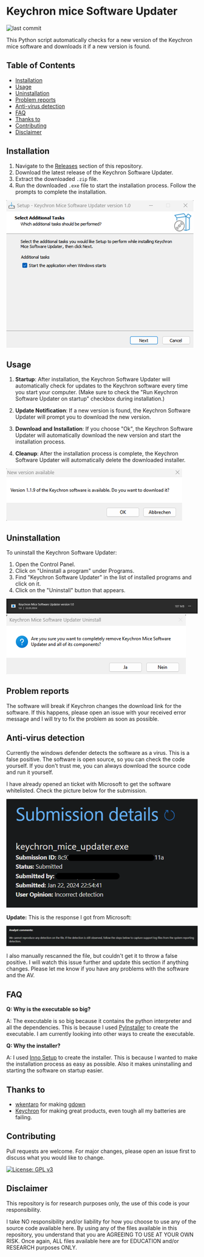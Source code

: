 # Keychron mice Software Updater

![last commit](https://img.shields.io/github/last-commit/Pyenb/Keychron_software_updater)

This Python script automatically checks for a new version of the Keychron mice software and downloads it if a new version is found.

## Table of Contents

- [Installation](#installation)
- [Usage](#usage)
- [Uninstallation](#uninstallation)
- [Problem reports](#problem-reports)
- [Anti-virus detection](#anti-virus-detection)
- [FAQ](#faq)
- [Thanks to](#thanks-to)
- [Contributing](#contributing)
- [Disclaimer](#disclaimer)

## Installation

1. Navigate to the [Releases](https://github.com/Pyenb/Keychron_mice_software_updater/releases) section of this repository.
2. Download the latest release of the Keychron Software Updater.
3. Extract the downloaded `.zip` file.
4. Run the downloaded `.exe` file to start the installation process. Follow the prompts to complete the installation.

![Installation](images/install01.png)

## Usage

1. **Startup**: After installation, the Keychron Software Updater will automatically check for updates to the Keychron software every time you start your computer. (Make sure to check the "Run Keychron Software Updater on startup" checkbox during installation.)

2. **Update Notification**: If a new version is found, the Keychron Software Updater will prompt you to download the new version.

3. **Download and Installation**: If you choose "Ok", the Keychron Software Updater will automatically download the new version and start the installation process.

4. **Cleanup**: After the installation process is complete, the Keychron Software Updater will automatically delete the downloaded installer.

![Update Notification](images/notification.png)

## Uninstallation

To uninstall the Keychron Software Updater:

1. Open the Control Panel.
2. Click on "Uninstall a program" under Programs.
3. Find "Keychron Software Updater" in the list of installed programs and click on it.
4. Click on the "Uninstall" button that appears.

![preview](images/app_preview.png)
![Uninstallation](images/uninstall.png)

## Problem reports

The software will break if Keychron changes the download link for the software. If this happens, please open an issue with your received error message and I will try to fix the problem as soon as possible.

## Anti-virus detection

Currently the windows defender detects the software as a virus. This is a false positive. The software is open source, so you can check the code yourself. If you don't trust me, you can always download the source code and run it yourself.

I have already opened an ticket with Microsoft to get the software whitelisted. Check the picture below for the submission.

![Windows Defender Submission](images/submission.png)

**Update:** This is the response I got from Microsoft:

![Windows Defender Submission](images/response.png)

I also manually rescanned the file, but couldn't get it to throw a false positive. I will watch this issue further and update this section if anything changes. Please let me know if you have any problems with the software and the AV.

## FAQ

**Q: Why is the executable so big?**

A: The executable is so big because it contains the python interpreter and all the dependencies. This is because I used [PyInstaller](https://www.pyinstaller.org/) to create the executable. I am currently looking into other ways to create the executable.

**Q: Why the installer?**

A: I used [Inno Setup](https://jrsoftware.org/isinfo.php) to create the installer. This is because I wanted to make the installation process as easy as possible. Also it makes uninstalling and starting the software on startup easier.

## Thanks to

- [wkentaro](https://github.com/wkentaro) for making [gdown](https://github.com/wkentaro/gdown)
- [Keychron](https://www.keychron.com/) for making great products, even tough all my batteries are failing.

## Contributing

Pull requests are welcome. For major changes, please open an issue first to discuss what you would like to change.

[![License: GPL v3](https://img.shields.io/badge/License-GPLv3-blue.svg)](https://www.gnu.org/licenses/gpl-3.0)

## Disclaimer

This repository is for research purposes only, the use of this code is your responsibility.

I take NO responsibility and/or liability for how you choose to use any of the source code available here. By using any of the files available in this repository, you understand that you are AGREEING TO USE AT YOUR OWN RISK. Once again, ALL files available here are for EDUCATION and/or RESEARCH purposes ONLY.
